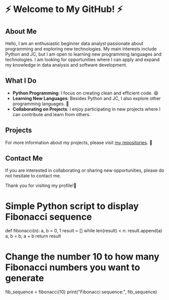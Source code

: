 # ⚡ Welcome to My GitHub! ⚡

## About Me
Hello, I am an enthusiastic beginner data analyst passionate about programming and exploring new technologies. My main interests include Python and JC, but I am open to learning new programming languages and technologies. I am looking for opportunities where I can apply and expand my knowledge in data analysis and software development.

## What I Do
- **Python Programming**: I focus on creating clean and efficient code. 😄
- **Learning New Languages**: Besides Python and JC, I also explore other programming languages. 🌱
- **Collaborating on Projects**: I enjoy participating in new projects where I can contribute and learn from others.

## Projects
For more information about my projects, please visit [my repositories](https://github.com/JacobBersheba89?tab=repositories). 👀

## Contact Me
If you are interested in collaborating or sharing new opportunities, please do not hesitate to contact me.

Thank you for visiting my profile!👋


# Simple Python script to display Fibonacci sequence

def fibonacci(n):
    a, b = 0, 1
    result = []
    while len(result) < n:
        result.append(a)
        a, b = b, a + b
    return result

# Change the number 10 to how many Fibonacci numbers you want to generate
fib_sequence = fibonacci(10)
print("Fibonacci sequence:", fib_sequence)

